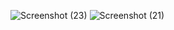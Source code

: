 ![Screenshot (23)](https://github.com/bodaehab/assginment-2/assets/123880725/3298c722-bc68-4843-b103-2cb709e3d0ba)
![Screenshot (21)](https://github.com/bodaehab/assginment-2/assets/123880725/862de196-4661-4f9f-b60c-b829597bfe5d)
